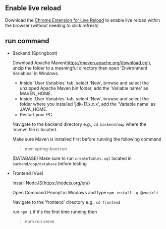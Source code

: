 ## Enable live reload
Download the [Chrome Extension for Live Reload](https://chrome.google.com/webstore/detail/livereload/jnihajbhpnppcggbcgedagnkighmdlei/related?hl=en) to enable live reload within the browser (without needing to click refresh)

## run command
- Backend (Springboot) 

    Download Apache Maven(https://maven.apache.org/download.cgi), unzip the folder to a meaningful directory then open 'Environment Variables' in Windows.
    - Inside 'User Variables' tab, select 'New', browse and select the unzipped Apache Maven bin folder, add the 'Variable name' as MAVEN_HOME.
    - Inside 'User Variables' tab, select 'New', browse and select the folder where you installed 'jdk-17.x.x.x', add the 'Variable name' as JAVA_HOME.
    - Restart your PC.

    Navigate to the backend directory e.g., `cd backend/oop` where the 'mvnw' file is located.

    Make sure Maven is installed first before running the following command
    > mvn spring-boot:run

    (DATABASE) Make sure to run `createTables.sql` located in `backend/oop/database` before testing 

- Frontend (Vue)
    
    Install NodeJS(https://nodejs.org/en/)

    Open Command Prompt in Windows and type `npm install -g @vue/cli`

    Navigate to the 'frontend' directory e.g., `cd frontend`
    
    run `npm i` if it's the first time running then
    > npm run serve
